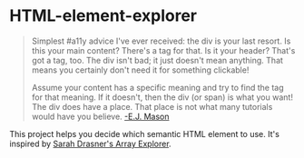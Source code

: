 # HTML-element-explorer


>Simplest #a11y advice I've ever received: the div is your last resort. Is this your main content? There's a tag for that. Is it your header? That's got a tag, too. The div isn't bad; it just doesn't mean anything. That means you certainly don't need it for something clickable!
>
>Assume your content has a specific meaning and try to find the tag for that meaning. If it doesn't, then the div (or span) is what you want! The div does have a place. That place is not what many tutorials would have you believe.
> [-E.J. Mason](https://twitter.com/codeability/status/1162861060719693825)

This project helps you decide which semantic HTML element to use. 
It's inspired by [Sarah Drasner's Array Explorer](https://github.com/sdras/array-explorer). 
